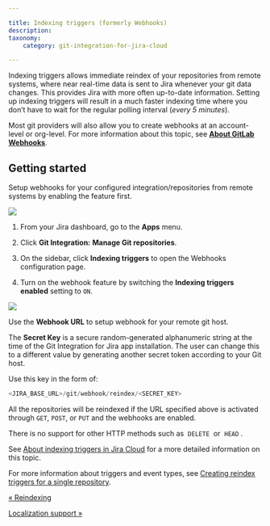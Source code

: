 ```yaml
---

title: Indexing triggers (formerly Webhooks)
description:
taxonomy:
    category: git-integration-for-jira-cloud

---
```

Indexing triggers allows immediate reindex of your repositories from remote systems, where near real-time data is sent to Jira whenever your git data changes. This provides Jira with more often up-to-date information. Setting up indexing triggers will result in a much faster indexing time where you don’t have to wait for the regular polling interval (_every 5 minutes_).

Most git providers will also allow you to create webhooks at an account-level or org-level. For more information about this topic, see [**About GitLab Webhooks**](https://gitlab.com/gitlab-org/gitlab-ce/blob/master/doc/web_hooks/web_hooks.md).

## Getting started

Setup webhooks for your configured integration/repositories from remote systems by enabling the feature first.

![](https://bigbrassband.atlassian.net/wiki/download/attachments/1923026143/gitcloud-indexing-triggers-loc.png?version=2&modificationDate=1638619780807&cacheVersion=1&api=v2)

1.  From your Jira dashboard, go to the **Apps** menu.

2.  Click **Git Integration:** **Manage Git repositories**.

3.  On the sidebar, click **Indexing triggers** to open the Webhooks configuration page.

4.  Turn on the webhook feature by switching the **Indexing triggers enabled** setting to `ON`.


![](https://bigbrassband.atlassian.net/wiki/download/thumbnails/1923026143/gitcloud-indexing-triggers-enable.png?version=1&modificationDate=1636274280844&cacheVersion=1&api=v2&width=544&height=300)

Use the **Webhook URL** to setup webhook for your remote git host.

The **Secret Key** is a secure random-generated alphanumeric string at the time of the Git Integration for Jira app installation. The user can change this to a different value by generating another secret token according to your Git host.

Use this key in the form of:

```java
<JIRA_BASE_URL>/git/webhook/reindex/<SECRET_KEY>
```

All the repositories will be reindexed if the URL specified above is activated through `GET`, `POST`, or `PUT` and the webhooks are enabled.

There is no support for other HTTP methods such as  `DELETE`  or  `HEAD` .


See [About indexing triggers in Jira Cloud](/git-integration-for-jira-cloud/Indexing-Triggers) for a more detailed information on this topic.

For more information about triggers and event types, see [Creating reindex triggers for a single repository](/wiki/spaces/GITCLOUD/pages/171213231/Creating+indexing+triggers+for+a+single+repository).

[« Reindexing](/wiki/spaces/GITCLOUD/pages/1923026060/Reindexing)

[Localization support »](/git-integration-for-jira-cloud/Localization-support)